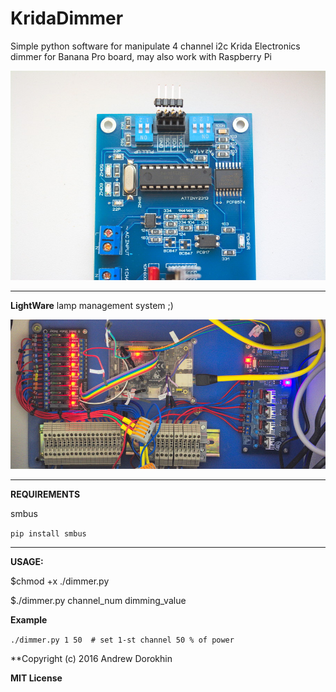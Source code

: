 # KridaDimmer

Simple python software for manipulate 4 channel i2c Krida Electronics dimmer
for Banana Pro board, may also work with Raspberry Pi


![alt text][img_dimmer]


___
**LightWare** lamp management system ;)


![alt text][img_lightware]

___

**REQUIREMENTS**

smbus

`pip install smbus`
___

**USAGE:**

$chmod +x ./dimmer.py

$./dimmer.py channel_num dimming_value

**Example**

`./dimmer.py 1 50  # set 1-st channel 50 % of power`


[img_dimmer]: https://github.com/andrewnsk/KridaDimmer/blob/master/img/dimmer.jpg?raw=true "Krida dimmer"

[img_lightware]: https://github.com/andrewnsk/KridaDimmer/blob/master/img/lightware.jpg?raw=true "lightware"




**Copyright (c) 2016 Andrew Dorokhin

**MIT License**

